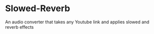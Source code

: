 # Slowed-Reverb
An audio converter that takes any Youtube link and applies slowed and reverb effects
